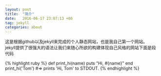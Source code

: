 ```yaml
---
layout: post
title:  "简介"
date:   2016-06-17 23:07:13 +86
tag: jekyll
categories: about
---
```

这是根据github以及jekyll来完成的个人静态网站，也是我自己第一个网站。
jekyll提供了很强大的语法让我们来随心所欲的构建体现自己风格的网站下面是段代码

{% highlight ruby %}
def print_hi(name)
  puts "Hi, #{name}"
end
print_hi('Tom')
#=> prints 'Hi, Tom' to STDOUT.
{% endhighlight %}


[jekyll-docs]: http://jekyllrb.com/docs/home
[jekyll-gh]:   https://github.com/jekyll/jekyll
[jekyll-talk]: https://talk.jekyllrb.com/

